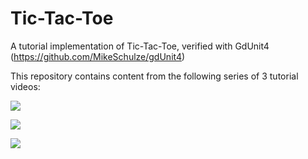 # Tic-Tac-Toe
A tutorial implementation of Tic-Tac-Toe, verified with GdUnit4 (https://github.com/MikeSchulze/gdUnit4)

This repository contains content from the following series of 3 tutorial videos:

[![](https://markdown-videos.deta.dev/youtube/MW89LbaBLlw)](https://youtu.be/MW89LbaBLlw?t=228)

[![](https://markdown-videos.deta.dev/youtube/zlYAwy5rABw)](https://youtu.be/zlYAwy5rABw?t=512)

[![](https://markdown-videos.deta.dev/youtube/KzdaDfWN_g8)](https://youtu.be/KzdaDfWN_g8?t=722)
